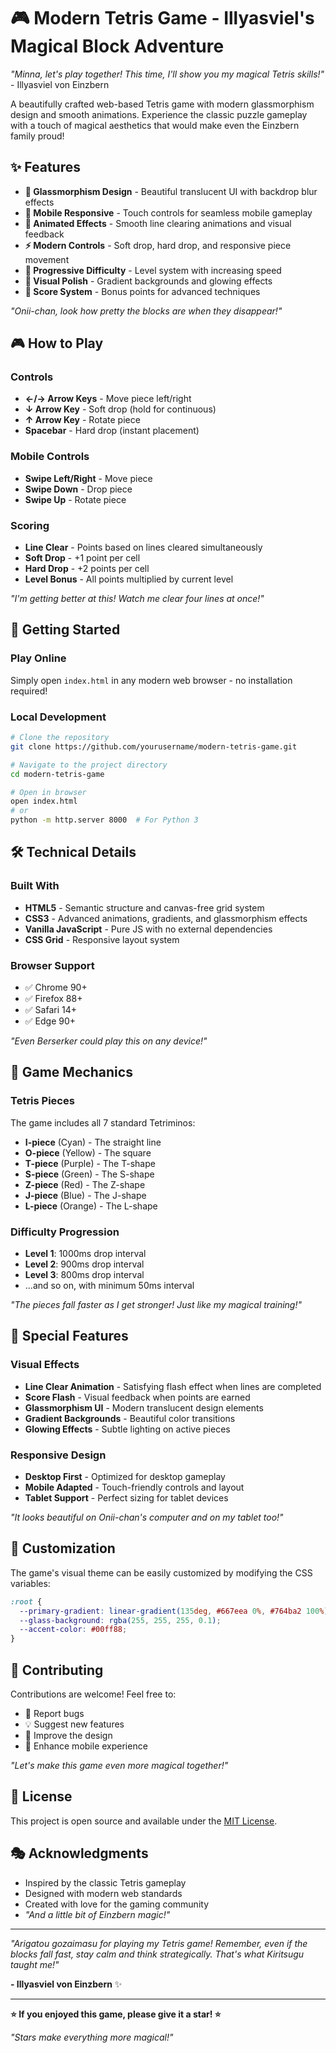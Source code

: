 # 🎮 Modern Tetris Game - Illyasviel's Magical Block Adventure

*"Minna, let's play together! This time, I'll show you my magical Tetris skills!"* - Illyasviel von Einzbern

A beautifully crafted web-based Tetris game with modern glassmorphism design and smooth animations. Experience the classic puzzle gameplay with a touch of magical aesthetics that would make even the Einzbern family proud!

## ✨ Features

- **🎨 Glassmorphism Design** - Beautiful translucent UI with backdrop blur effects
- **📱 Mobile Responsive** - Touch controls for seamless mobile gameplay
- **🌈 Animated Effects** - Smooth line clearing animations and visual feedback
- **⚡ Modern Controls** - Soft drop, hard drop, and responsive piece movement
- **🎵 Progressive Difficulty** - Level system with increasing speed
- **💫 Visual Polish** - Gradient backgrounds and glowing effects
- **🎯 Score System** - Bonus points for advanced techniques

*"Onii-chan, look how pretty the blocks are when they disappear!"*

## 🎮 How to Play

### Controls
- **←/→ Arrow Keys** - Move piece left/right
- **↓ Arrow Key** - Soft drop (hold for continuous)
- **↑ Arrow Key** - Rotate piece
- **Spacebar** - Hard drop (instant placement)

### Mobile Controls
- **Swipe Left/Right** - Move piece
- **Swipe Down** - Drop piece
- **Swipe Up** - Rotate piece

### Scoring
- **Line Clear** - Points based on lines cleared simultaneously
- **Soft Drop** - +1 point per cell
- **Hard Drop** - +2 points per cell
- **Level Bonus** - All points multiplied by current level

*"I'm getting better at this! Watch me clear four lines at once!"*

## 🚀 Getting Started

### Play Online
Simply open `index.html` in any modern web browser - no installation required!

### Local Development
```bash
# Clone the repository
git clone https://github.com/yourusername/modern-tetris-game.git

# Navigate to the project directory
cd modern-tetris-game

# Open in browser
open index.html
# or
python -m http.server 8000  # For Python 3
```

## 🛠️ Technical Details

### Built With
- **HTML5** - Semantic structure and canvas-free grid system
- **CSS3** - Advanced animations, gradients, and glassmorphism effects
- **Vanilla JavaScript** - Pure JS with no external dependencies
- **CSS Grid** - Responsive layout system

### Browser Support
- ✅ Chrome 90+
- ✅ Firefox 88+
- ✅ Safari 14+
- ✅ Edge 90+

*"Even Berserker could play this on any device!"*

## 🎯 Game Mechanics

### Tetris Pieces
The game includes all 7 standard Tetriminos:
- **I-piece** (Cyan) - The straight line
- **O-piece** (Yellow) - The square
- **T-piece** (Purple) - The T-shape
- **S-piece** (Green) - The S-shape
- **Z-piece** (Red) - The Z-shape
- **J-piece** (Blue) - The J-shape
- **L-piece** (Orange) - The L-shape

### Difficulty Progression
- **Level 1**: 1000ms drop interval
- **Level 2**: 900ms drop interval
- **Level 3**: 800ms drop interval
- ...and so on, with minimum 50ms interval

*"The pieces fall faster as I get stronger! Just like my magical training!"*

## 🌟 Special Features

### Visual Effects
- **Line Clear Animation** - Satisfying flash effect when lines are completed
- **Score Flash** - Visual feedback when points are earned
- **Glassmorphism UI** - Modern translucent design elements
- **Gradient Backgrounds** - Beautiful color transitions
- **Glowing Effects** - Subtle lighting on active pieces

### Responsive Design
- **Desktop First** - Optimized for desktop gameplay
- **Mobile Adapted** - Touch-friendly controls and layout
- **Tablet Support** - Perfect sizing for tablet devices

*"It looks beautiful on Onii-chan's computer and on my tablet too!"*

## 🎨 Customization

The game's visual theme can be easily customized by modifying the CSS variables:

```css
:root {
  --primary-gradient: linear-gradient(135deg, #667eea 0%, #764ba2 100%);
  --glass-background: rgba(255, 255, 255, 0.1);
  --accent-color: #00ff88;
}
```

## 🤝 Contributing

Contributions are welcome! Feel free to:
- 🐛 Report bugs
- 💡 Suggest new features
- 🎨 Improve the design
- 📱 Enhance mobile experience

*"Let's make this game even more magical together!"*

## 📜 License

This project is open source and available under the [MIT License](LICENSE).

## 🎭 Acknowledgments

- Inspired by the classic Tetris gameplay
- Designed with modern web standards
- Created with love for the gaming community
- *"And a little bit of Einzbern magic!"*

---

*"Arigatou gozaimasu for playing my Tetris game! Remember, even if the blocks fall fast, stay calm and think strategically. That's what Kiritsugu taught me!"* 

**- Illyasviel von Einzbern** ✨

---

**⭐ If you enjoyed this game, please give it a star! ⭐**

*"Stars make everything more magical!"*
